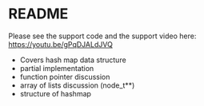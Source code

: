 # README

Please see the support code and the support video here: https://youtu.be/gPqDJALdJVQ

- Covers hash map data structure
- partial implementation
- function pointer discussion
- array of lists discussion (node_t**)
- structure of hashmap
